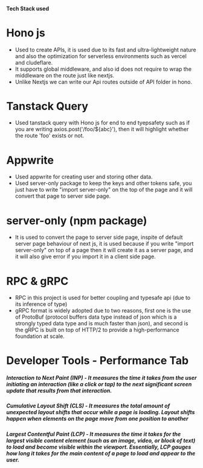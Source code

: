 #### Tech Stack used

# Hono js

- Used to create APIs, it is used due to its fast and ultra-lightweight nature and also the optimization for serverless environments such as vercel and cludeflare.
- It supports global middleware, and also id does not require to wrap the middleware on the route just like nextjs.
- Unlike Nextjs we can write our Api routes outside of API folder in hono.

# Tanstack Query

- Used tanstack query with Hono js for end to end tyepsafety such as if you are writing axios.post('/foo/${abc}'), then it will highlight whether the route 'foo' exists or not.

# Appwrite

- Used appwrite for creating user and storing other data.
- Used server-only package to keep the keys and other tokens safe, you just have to write "import server-only" on the top of the page and it will convert that page to server side page.

# server-only (npm package)

- It is used to convert the page to server side page, inspite of default server page behaviour of next js, it is used because if you write "import server-only" on top of a page then it will create it as a server page, and it will also give error if you import it in a client side page.

# RPC & gRPC

- RPC in this project is used for better coupling and typesafe api (due to its inference of type)
- gRPC format is widely adopted due to two reasons, first one is the use of ProtoBuf (protocol buffers data type instead of json which is a strongly typed data type and is much faster than json), and second is the gRPC is built on top of HTTP/2 to provide a high-performance foundation at scale.

# Developer Tools - Performance Tab

##### Interaction to Next Paint (INP) - It measures the time it takes from the user initiating an interaction (like a click or tap) to the next significant screen update that results from that interaction.
##### Cumulative Layout Shift (CLS) - It measures the total amount of unexpected layout shifts that occur while a page is loading. Layout shifts happen when elements on the page move from one position to another
##### Largest Contentful Paint (LCP) - It measures the time it takes for the largest visible content element (such as an image, video, or block of text) to load and become visible within the viewport. Essentially, LCP gauges how long it takes for the main content of a page to load and appear to the user.